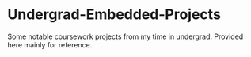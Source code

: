 # Undergrad-Embedded-Projects
Some notable coursework projects from my time in undergrad. Provided here mainly for reference.
